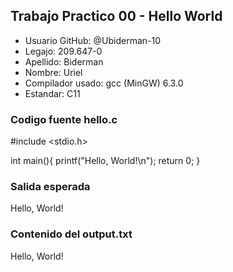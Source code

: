 ## Trabajo Practico 00 - Hello World

- Usuario GitHub: @Ubiderman-10
- Legajo: 209.647-0 
- Apellido: Biderman 
- Nombre: Uriel 
- Compilador usado: gcc (MinGW) 6.3.0
- Estandar: C11

### Codigo fuente hello.c

#include <stdio.h>

int main(){
    printf("Hello, World!\n");
    return 0;
}

### Salida esperada

Hello, World!

### Contenido del output.txt

Hello, World!
